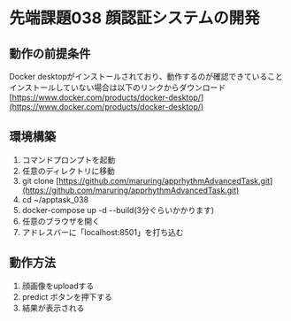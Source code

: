 # 先端課題038 顔認証システムの開発

## 動作の前提条件
Docker desktopがインストールされており、動作するのが確認できていること
インストールしていない場合は以下のリンクからダウンロード
[https://www.docker.com/products/docker-desktop/](https://www.docker.com/products/docker-desktop/)

## 環境構築
1. コマンドプロンプトを起動
2. 任意のディレクトリに移動
3. git clone [https://github.com/maruring/apprhythmAdvancedTask.git](https://github.com/maruring/apprhythmAdvancedTask.git)
4. cd ~/apptask_038
5. docker-compose up -d --build(3分ぐらいかかります)
6. 任意のブラウザを開く
7. アドレスバーに「localhost:8501」を打ち込む

## 動作方法
1. 顔画像をuploadする
2. predict ボタンを押下する
3. 結果が表示される